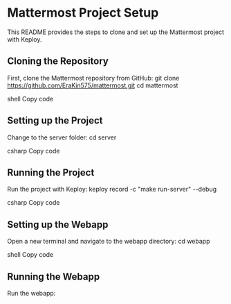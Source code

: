 # Mattermost Project Setup

This README provides the steps to clone and set up the Mattermost project with Keploy.

## Cloning the Repository

First, clone the Mattermost repository from GitHub:
git clone https://github.com/EraKin575/mattermost.git
cd mattermost

shell
Copy code

## Setting up the Project

Change to the server folder:
cd server

csharp
Copy code

## Running the Project

Run the project with Keploy:
keploy record -c "make run-server" --debug

csharp
Copy code

## Setting up the Webapp

Open a new terminal and navigate to the webapp directory:
cd webapp

shell
Copy code

## Running the Webapp

Run the webapp: